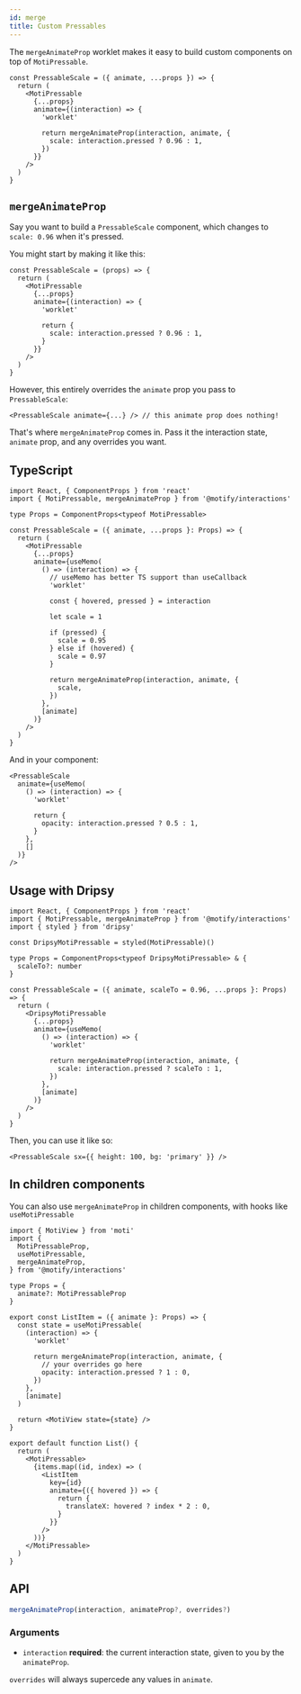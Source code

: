```yaml
---
id: merge
title: Custom Pressables
---
```


The `mergeAnimateProp` worklet makes it easy to build custom components on top of `MotiPressable`.

```tsx
const PressableScale = ({ animate, ...props }) => {
  return (
    <MotiPressable
      {...props}
      animate={(interaction) => {
        'worklet'

        return mergeAnimateProp(interaction, animate, {
          scale: interaction.pressed ? 0.96 : 1,
        })
      }}
    />
  )
}
```

## `mergeAnimateProp`

Say you want to build a `PressableScale` component, which changes to `scale: 0.96` when it's pressed.

You might start by making it like this:

```tsx
const PressableScale = (props) => {
  return (
    <MotiPressable
      {...props}
      animate={(interaction) => {
        'worklet'

        return {
          scale: interaction.pressed ? 0.96 : 1,
        }
      }}
    />
  )
}
```

However, this entirely overrides the `animate` prop you pass to `PressableScale`:

```tsx
<PressableScale animate={...} /> // this animate prop does nothing!
```

That's where `mergeAnimateProp` comes in. Pass it the interaction state, `animate` prop, and any overrides you want.

## TypeScript

```tsx
import React, { ComponentProps } from 'react'
import { MotiPressable, mergeAnimateProp } from '@motify/interactions'

type Props = ComponentProps<typeof MotiPressable>

const PressableScale = ({ animate, ...props }: Props) => {
  return (
    <MotiPressable
      {...props}
      animate={useMemo(
        () => (interaction) => {
          // useMemo has better TS support than useCallback
          'worklet'

          const { hovered, pressed } = interaction

          let scale = 1

          if (pressed) {
            scale = 0.95
          } else if (hovered) {
            scale = 0.97
          }

          return mergeAnimateProp(interaction, animate, {
            scale,
          })
        },
        [animate]
      )}
    />
  )
}
```

And in your component:

```tsx
<PressableScale
  animate={useMemo(
    () => (interaction) => {
      'worklet'

      return {
        opacity: interaction.pressed ? 0.5 : 1,
      }
    },
    []
  )}
/>
```

## Usage with Dripsy

```tsx
import React, { ComponentProps } from 'react'
import { MotiPressable, mergeAnimateProp } from '@motify/interactions'
import { styled } from 'dripsy'

const DripsyMotiPressable = styled(MotiPressable)()

type Props = ComponentProps<typeof DripsyMotiPressable> & {
  scaleTo?: number
}

const PressableScale = ({ animate, scaleTo = 0.96, ...props }: Props) => {
  return (
    <DripsyMotiPressable
      {...props}
      animate={useMemo(
        () => (interaction) => {
          'worklet'

          return mergeAnimateProp(interaction, animate, {
            scale: interaction.pressed ? scaleTo : 1,
          })
        },
        [animate]
      )}
    />
  )
}
```

Then, you can use it like so:

```tsx
<PressableScale sx={{ height: 100, bg: 'primary' }} />
```

## In children components

You can also use `mergeAnimateProp` in children components, with hooks like `useMotiPressable`

```tsx
import { MotiView } from 'moti'
import {
  MotiPressableProp,
  useMotiPressable,
  mergeAnimateProp,
} from '@motify/interactions'

type Props = {
  animate?: MotiPressableProp
}

export const ListItem = ({ animate }: Props) => {
  const state = useMotiPressable(
    (interaction) => {
      'worklet'

      return mergeAnimateProp(interaction, animate, {
        // your overrides go here
        opacity: interaction.pressed ? 1 : 0,
      })
    },
    [animate]
  )

  return <MotiView state={state} />
}

export default function List() {
  return (
    <MotiPressable>
      {items.map((id, index) => (
        <ListItem
          key={id}
          animate={({ hovered }) => {
            return {
              translateX: hovered ? index * 2 : 0,
            }
          }}
        />
      ))}
    </MotiPressable>
  )
}
```

## API

```ts
mergeAnimateProp(interaction, animateProp?, overrides?)
```

### Arguments

- `interaction` **required**: the current interaction state, given to you by the `animateProp`.

`overrides` will always supercede any values in `animate`.
